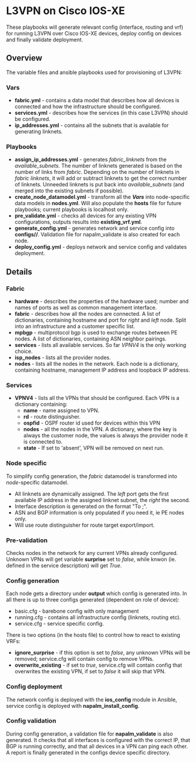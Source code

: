 # L3VPN on Cisco IOS-XE
These playbooks will generate relevant config (interface, routing and vrf) for running L3VPN over Cisco IOS-XE devices, deploy config on devices and finally validate deployment.

## Overview
The variable files and ansible playbooks used for provisioning of L3VPN:

### Vars
* **fabric.yml** - contains a data model that describes how all devices is connected and how the infrastructure should be configured.
* **services.yml** - describes how the services (in this case L3VPN) should be configured.
* **ip_addresses.yml** - contains all the subnets that is available for generating linknets.

### Playbooks
* **assign_ip_addresses.yml** - generates *fabric_linknets* from the *available_subnets*. The number of linknets generated is based on the number of links from *fabric*. 
Depending on the number of linknets in *fabric linknets*, it will add or subtract linknets to get the correct number of linknets. Unneeded linknets is put back into *available_subnets* (and merged into the existing subnets if possible).
* **create_node_datamodel.yml** - transform all the _**Vars**_ into node-specific data models in **nodes.yml**. Will also populate the **hosts** file for future playbooks; current playbooks is localhost only.
* **pre_validate.yml** - checks all devices for any existing VPN configurations, outputs results into **existing_vrf.yml**.
* **generate_config.yml** - generates network and service config into **configs/<hostname>/**. Validation file for napalm_validate is also created for each node.
* **deploy_config.yml** - deploys network and service config and validates deployment.

## Details

### Fabric
* **hardware** - describes the properties of the hardware used; number and names of ports as well as common management interface.
* **fabric** - describes how all the nodes are connected. A list of dictionaries, containing hostname and port for *right* and *left* node. Split into an infrastructure and a customer specific list.
* **mpbgp** - multiprotocol bgp is used to exchange routes between PE nodes. A list of dictionaries, containing ASN neighbor pairings. 
* **services** - lists all available services. So far *VPNV4* is the only working choice.
* **isp_nodes** - lists all the provider nodes.
* **nodes** - lists all the nodes in the network. Each node is a dictionary, containing hostname, management IP address and loopback IP address.

### Services
* **VPNV4** - lists all the VPNs that should be configured. Each VPN is a dictionary containing:
    * **name** - name assigned to VPN.
    * **rd** - route distinguisher.
    * **ospfid** - OSPF router id used for devices within this VPN
    * **nodes** - all the nodes in the VPN. A dictionary, where the key is always the customer node, the values is always the provider node it is connected to.
    * **state** - If set to 'absent', VPN will be removed on next run.

### Node specific
To simplify config generation, the *fabric* datamodel is transformed into *node*-specific datamodel.
* All linknets are dynamically assigned. The *left* port gets the first available IP address in the assigned linknet subnet, the *right* the second.
* Interface description is generated on the format "To <hostname on the other end>;<interface on the other end>".
* ASN and BGP information is only populated if you need it, ie PE nodes only.
* Will use route distinguisher for route target export/import.

### Pre-validation
Checks nodes in the network for any current VPNs already configured. Unknown VPNs will get variable **surprise** set to *false*, while knwon (ie. defined in the service description) will get *True*.

### Config generation
Each node gets a directory under **output** which config is generated into. In all there is up to three configs generated (dependent on role of device):
  * basic.cfg - barebone config with only management
  * running.cfg - contains all infrastructure config (linknets, routing etc).
  * service.cfg - service specific config.

There is two options (in the hosts file) to control how to react to existing VRFs:
* **ignore_surprise** - if this option is set to *false*, any unknown VPNs will be removed; service.cfg will contain config to remove VPNs.
*  **overwrite_existing** - if set to *true*, service.cfg will contain config that overwrites the existing VPN, if set to *false* it will skip that VPN.

### Config deployment
The network config is deployed with the **ios_config** module in Ansible, service config is deployed with **napalm_install_config**.

### Config validation
During config generation, a validation file for **napalm_validate** is also generated. It checks that all interfaces is configured with the correct IP, that BGP is running correctly, and that all devices in a VPN can ping each other. A report is finally generated in the configs device specific directory.